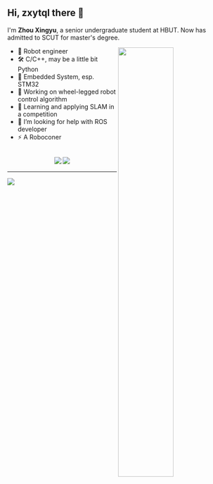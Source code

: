 ## Hi, zxytql there 👋 

I'm **Zhou Xingyu**, a senior undergraduate student at HBUT. Now has admitted to SCUT for master's degree. 

<picture>
  <img align="right" width="50%" src="https://github-readme-stats.vercel.app/api?username=zxytql&rank_icon=github&theme=swift&count_private=true">
</picture>

- 👾 Robot engineer
- 🛠️ C/C++, may be a little bit Python
- 🔬 Embedded System, esp. STM32
- 🔭 Working on wheel-legged robot control algorithm
- 🌱 Learning and applying SLAM in a competition
- 🤔 I’m looking for help with ROS developer
- ⚡ A Roboconer
</br>
<div align="center"> 
  <img src="https://vbr.wocr.tk/badge?page_id=zxytql&lcolor=fff&color=000&style=for-the-badge&logo=Github&logoColor=181717&hit=false&text=Github" /> 
  <img src="https://vbr.wocr.tk/badge?page_id=zxytql-repo&lcolor=fff&color=000&style=for-the-badge&logo=apache spark&logoColor=E25A1C&hit=false&text=zxytql.top" /> 
</div>



---

<picture>
  <img align="center" src="https://github-readme-activity-graph.vercel.app/graph?username=zxytql&theme=minimal">
</picture>
